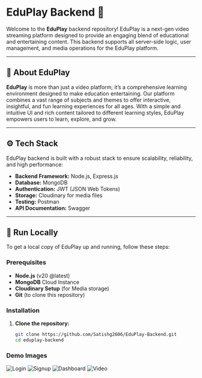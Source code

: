 # EduPlay Backend 🚀

Welcome to the **EduPlay** backend repository! EduPlay is a next-gen video streaming platform designed to provide an engaging blend of educational and entertaining content. This backend supports all server-side logic, user management, and media operations for the EduPlay platform.

---


## 📖 About EduPlay

**EduPlay** is more than just a video platform; it’s a comprehensive learning environment designed to make education entertaining. Our platform combines a vast range of subjects and themes to offer interactive, insightful, and fun learning experiences for all ages. With a simple and intuitive UI and rich content tailored to different learning styles, EduPlay empowers users to learn, explore, and grow.

---

## ⚙️ Tech Stack

EduPlay backend is built with a robust stack to ensure scalability, reliability, and high performance:

- **Backend Framework:** Node.js, Express.js
- **Database:** MongoDB
- **Authentication:** JWT (JSON Web Tokens)
- **Storage:** Cloudinary for media files
- **Testing:** Postman
- **API Documentation:** Swagger

---

## 🚀 Run Locally

To get a local copy of EduPlay up and running, follow these steps:

### Prerequisites

- **Node.js** (v20 @latest)
- **MongoDB** Cloud Instance
- **Cloudinary Setup** (for Media storage)
- **Git** (to clone this repository)

### Installation

1. **Clone the repository:**
   ```bash
   git clone https://github.com/Satishg2606/EduPlay-Backend.git
   cd eduplay-backend
### Demo Images 
![Login](public/temp/Login.png)
![Signup](public/temp/signup.png)
![Dashboard](public/temp/Dashboard.png)
![Video](public/temp/Videopage.png)


